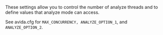 These settings allow you to control the number of analyze threads and to define values that analyze mode can access.

See avida.cfg for <code>MAX_CONCURRENCY, ANALYZE_OPTION_1</code>, and <code>ANALYZE_OPTION_2</code>.

